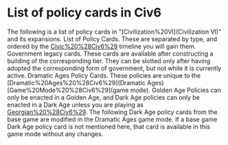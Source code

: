 # List of policy cards in Civ6

The following is a list of policy cards in "[Civilization%20VI](Civilization VI)" and its expansions.
List of Policy Cards.
These are separated by type, and ordered by the [Civic%20%28Civ6%29](civic) timeline you will gain them.
Government legacy cards.
These cards are available after constructing a building of the corresponding tier. They can be slotted only after having adopted the corresponding form of government, but not while it is currently active.
Dramatic Ages Policy Cards.
These policies are unique to the [Dramatic%20Ages%20%28Civ6%29](Dramatic Ages) [Game%20Mode%20%28Civ6%29](game mode). Golden Age Policies can only be enacted in a Golden Age, and Dark Age policies can only be enacted in a Dark Age unless you are playing as [Georgian%20%28Civ6%29](Georgia).
The following Dark Age policy cards from the base game are modified in the Dramatic Ages game mode. If a base game Dark Age policy card is not mentioned here, that card is available in this game mode without any changes.
